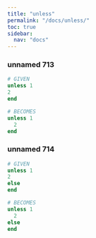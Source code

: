 ```yaml
---
title: "unless"
permalink: "/docs/unless/"
toc: true
sidebar:
  nav: "docs"
---
```

### unnamed 713
```ruby
# GIVEN
unless 1
2
end
```
```ruby
# BECOMES
unless 1
  2
end
```
### unnamed 714
```ruby
# GIVEN
unless 1
2
else
end
```
```ruby
# BECOMES
unless 1
  2
else
end
```
